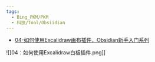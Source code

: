 ```yaml
---
tags:
  - Bing_PKM/PKM
  - 科技/Tool/Obsiidian
---
```

- [04-如何使用Excalidraw画布插件，Obsidian新手入门系列](https://www.bilibili.com/video/BV1eX4y1x7mU/?spm_id_from=333.999.0.0 "04-如何使用Excalidraw画布插件，Obsidian新手入门系列")

![[04：如何使用Excalidraw白板插件.png]]